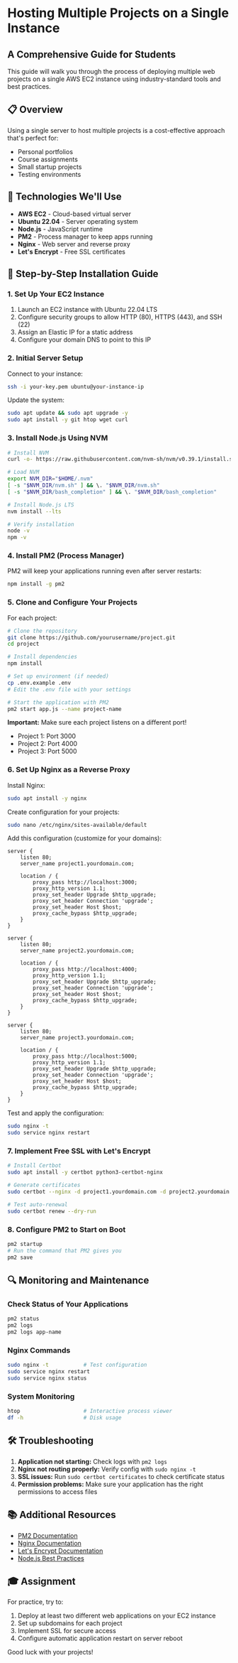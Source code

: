 # Hosting Multiple Projects on a Single Instance
## A Comprehensive Guide for Students

This guide will walk you through the process of deploying multiple web projects on a single AWS EC2 instance using industry-standard tools and best practices.

## 📋 Overview

Using a single server to host multiple projects is a cost-effective approach that's perfect for:
- Personal portfolios
- Course assignments
- Small startup projects
- Testing environments

## 🔧 Technologies We'll Use

- **AWS EC2** - Cloud-based virtual server
- **Ubuntu 22.04** - Server operating system
- **Node.js** - JavaScript runtime
- **PM2** - Process manager to keep apps running
- **Nginx** - Web server and reverse proxy
- **Let's Encrypt** - Free SSL certificates

## 🚀 Step-by-Step Installation Guide

### 1. Set Up Your EC2 Instance

1. Launch an EC2 instance with Ubuntu 22.04 LTS
2. Configure security groups to allow HTTP (80), HTTPS (443), and SSH (22)
3. Assign an Elastic IP for a static address
4. Configure your domain DNS to point to this IP

### 2. Initial Server Setup

Connect to your instance:
```bash
ssh -i your-key.pem ubuntu@your-instance-ip
```

Update the system:
```bash
sudo apt update && sudo apt upgrade -y
sudo apt install -y git htop wget curl
```

### 3. Install Node.js Using NVM

```bash
# Install NVM
curl -o- https://raw.githubusercontent.com/nvm-sh/nvm/v0.39.1/install.sh | bash

# Load NVM
export NVM_DIR="$HOME/.nvm"
[ -s "$NVM_DIR/nvm.sh" ] && \. "$NVM_DIR/nvm.sh"
[ -s "$NVM_DIR/bash_completion" ] && \. "$NVM_DIR/bash_completion"

# Install Node.js LTS
nvm install --lts

# Verify installation
node -v
npm -v
```

### 4. Install PM2 (Process Manager)

PM2 will keep your applications running even after server restarts:

```bash
npm install -g pm2
```

### 5. Clone and Configure Your Projects

For each project:

```bash
# Clone the repository
git clone https://github.com/yourusername/project.git
cd project

# Install dependencies
npm install

# Set up environment (if needed)
cp .env.example .env
# Edit the .env file with your settings

# Start the application with PM2
pm2 start app.js --name project-name
```

**Important:** Make sure each project listens on a different port!
- Project 1: Port 3000
- Project 2: Port 4000
- Project 3: Port 5000

### 6. Set Up Nginx as a Reverse Proxy

Install Nginx:
```bash
sudo apt install -y nginx
```

Create configuration for your projects:
```bash
sudo nano /etc/nginx/sites-available/default
```

Add this configuration (customize for your domains):

```nginx
server {
    listen 80;
    server_name project1.yourdomain.com;

    location / {
        proxy_pass http://localhost:3000;
        proxy_http_version 1.1;
        proxy_set_header Upgrade $http_upgrade;
        proxy_set_header Connection 'upgrade';
        proxy_set_header Host $host;
        proxy_cache_bypass $http_upgrade;
    }
}

server {
    listen 80;
    server_name project2.yourdomain.com;

    location / {
        proxy_pass http://localhost:4000;
        proxy_http_version 1.1;
        proxy_set_header Upgrade $http_upgrade;
        proxy_set_header Connection 'upgrade';
        proxy_set_header Host $host;
        proxy_cache_bypass $http_upgrade;
    }
}

server {
    listen 80;
    server_name project3.yourdomain.com;

    location / {
        proxy_pass http://localhost:5000;
        proxy_http_version 1.1;
        proxy_set_header Upgrade $http_upgrade;
        proxy_set_header Connection 'upgrade';
        proxy_set_header Host $host;
        proxy_cache_bypass $http_upgrade;
    }
}
```

Test and apply the configuration:
```bash
sudo nginx -t
sudo service nginx restart
```

### 7. Implement Free SSL with Let's Encrypt

```bash
# Install Certbot
sudo apt install -y certbot python3-certbot-nginx

# Generate certificates
sudo certbot --nginx -d project1.yourdomain.com -d project2.yourdomain.com -d project3.yourdomain.com

# Test auto-renewal
sudo certbot renew --dry-run
```

### 8. Configure PM2 to Start on Boot

```bash
pm2 startup
# Run the command that PM2 gives you
pm2 save
```

## 🔍 Monitoring and Maintenance

### Check Status of Your Applications
```bash
pm2 status
pm2 logs
pm2 logs app-name
```

### Nginx Commands
```bash
sudo nginx -t           # Test configuration
sudo service nginx restart
sudo service nginx status
```

### System Monitoring
```bash
htop                    # Interactive process viewer
df -h                   # Disk usage
```

## 🛠️ Troubleshooting

1. **Application not starting:** Check logs with `pm2 logs`
2. **Nginx not routing properly:** Verify config with `sudo nginx -t`
3. **SSL issues:** Run `sudo certbot certificates` to check certificate status
4. **Permission problems:** Make sure your application has the right permissions to access files

## 📚 Additional Resources

- [PM2 Documentation](https://pm2.keymetrics.io/docs/usage/quick-start/)
- [Nginx Documentation](https://nginx.org/en/docs/)
- [Let's Encrypt Documentation](https://letsencrypt.org/docs/)
- [Node.js Best Practices](https://github.com/goldbergyoni/nodebestpractices)

## 🎓 Assignment

For practice, try to:
1. Deploy at least two different web applications on your EC2 instance
2. Set up subdomains for each project
3. Implement SSL for secure access
4. Configure automatic application restart on server reboot

Good luck with your projects!
